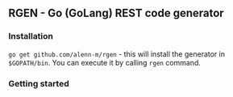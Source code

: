 ## RGEN - Go (GoLang) REST code generator

### Installation

`go get github.com/alenn-m/rgen` - this will install the generator in `$GOPATH/bin`. You can execute it by calling `rgen` command.

### Getting started

